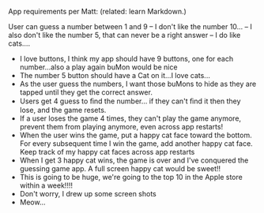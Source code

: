 App requirements per Matt:
(related: learn Markdown.)


User can guess a number between 1 and 9 
– I don't like the number 10...
– I also don't like the number 5, that can never be a right answer 
– I do like cats…. 
-  I love buttons, I think my app should have 9 buttons, one for each number...also a play again 
buMon would be nice 
 -  The number 5 button should have a Cat on it...I love cats...
 -  As the user guess the numbers, I want those buMons to hide as they are tapped until they get the 
correct answer. 
 -  Users get 4 guess to ﬁnd the number… if they can't ﬁnd it then they lose, and the game resets. 
 -  If a user loses the game 4 times, they can't play the game anymore, prevent them from playing 
anymore, even across app restarts! 
 -  When the user wins the game, put a happy cat face toward the bottom. For every subsequent time 
I win the game, add another happy cat face. Keep track of my happy cat faces across app restarts  
 -  When I get 3 happy cat wins, the game is over and I've conquered the guessing game app. A full 
screen happy cat would be sweet!! 
 -  This is going to be huge, we're going to the top 10 in the Apple store within a week!!!! 
 -  Don't worry, I drew up some screen shots 
 -  Meow...
